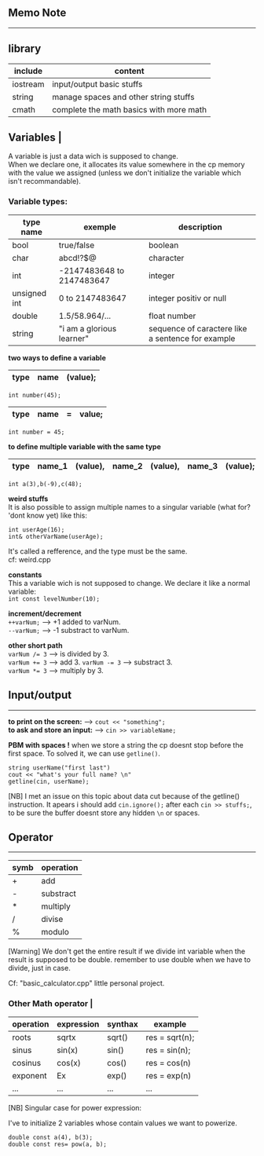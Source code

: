 ## Memo Note  
---
  
## library 
  
|include|content|
|-------|-------|
|iostream|input/output basic stuffs|
|string|manage spaces and other string stuffs|
|cmath|complete the math basics with more math|
  

## Variables |  
  
A variable is just a data wich is supposed to change.  
When we declare one, it allocates its value somewhere in the cp memory with the value we assigned (unless we don't initialize the variable which isn't recommandable).  
  
### Variable types:  
|type name| exemple| description|
|---------|--------|------------|
|bool|true/false|boolean|
|char|abcd!?$@|character|
|int|-2147483648 to 2147483647| integer|
|unsigned int| 0 to 2147483647| integer positiv or null|
|double|1.5/58.964/...| float number|
|string|"i am a glorious learner"| sequence of caractere like a sentence for example|  
  
**two ways to define a variable**  
  
|type|name|(value);|  
|----|----|--------|
```int number(45);```  

|type|name|=|value;|
|----|----|-|------|
```int number = 45;```
  
**to define multiple variable with the same type**  
  
|type|name_1|(value),|name_2|(value),|name_3|(value);|
|----|------|-------|------|-------|------|-------|
  
```int a(3),b(-9),c(48);```  
  
**weird stuffs**  
It is also possible to assign multiple names to a singular variable (what for? 'dont know yet) like this:  
```
int userAge(16);
int& otherVarName(userAge);
```  
It's called a refference, and the type must be the same.  
cf: weird.cpp  
  
**constants**  
This a variable wich is not supposed to change. We declare it like a normal variable:  
`int const levelNumber(10);`  

**increment/decrement**  
`++varNum;` --> +1 added to varNum.  
`--varNum;` --> -1 substract to varNum.  
  
**other short path**  
`varNum /= 3` --> is divided by 3.  
`varNum += 3` --> add 3.
`varNum -= 3` --> substract 3.  
`varNum *= 3` --> multiply by 3.
  

## Input/output  
---
  
**to print on the screen:** --> ```cout << "something";```  
**to ask and store an input:** --> ```cin >> variableName;```  
  
**PBM with spaces !** when we store a string the cp doesnt stop before the first space. To solved it, we can use `getline()`.  
```
string userName("first last")
cout << "what's your full name? \n"  
getline(cin, userName);
```  
[NB] I met an issue on this topic about data cut because of the getline() instruction.
It apears i should add `cin.ignore();` after each `cin >> stuffs;`, to be sure the buffer doesnt store any hidden `\n` or spaces.  
  
## Operator  
---  
  
|symb|operation|
|----|---------|
|+|add|
|-|substract|
|*|multiply|
|/|divise|
|%|modulo|  
  
[Warning] We don't get the entire result if we divide int variable when the result is supposed to be double. remember to use double when we have to divide, just in case.  
  
Cf: "basic_calculator.cpp" little personal project.  
  
### Other Math operator |  
  
|operation|expression|synthax|example|
|---------|----------|-------|-------|
|roots|sqrtx|sqrt()|res = sqrt(n);|
|sinus|sin(x)|sin()|res = sin(n);|
|cosinus|cos(x)|cos()|res = cos(n)|
|exponent| Ex|exp()|res = exp(n)|
|...|...|...|...|
  
[NB] Singular case for power expression:  
  
I've to initialize 2 variables whose contain values we want to powerize.  
```
double const a(4), b(3);
double const res= pow(a, b);
```  


